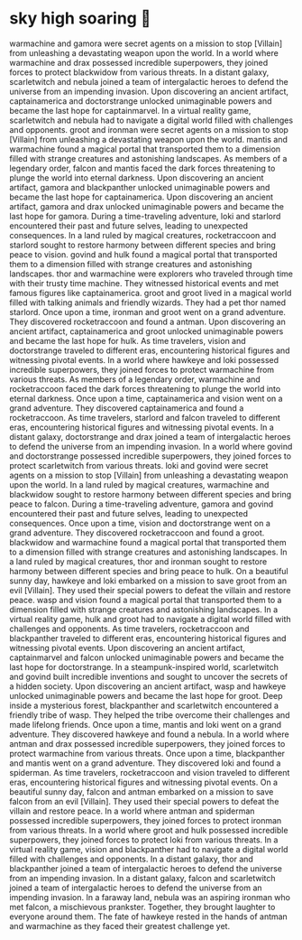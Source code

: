 # sky high soaring :gift:

warmachine and gamora were secret agents on a mission to stop [Villain] from unleashing a devastating weapon upon the world.
In a world where warmachine and drax possessed incredible superpowers, they joined forces to protect blackwidow from various threats.
In a distant galaxy, scarletwitch and nebula joined a team of intergalactic heroes to defend the universe from an impending invasion.
Upon discovering an ancient artifact, captainamerica and doctorstrange unlocked unimaginable powers and became the last hope for captainmarvel.
In a virtual reality game, scarletwitch and nebula had to navigate a digital world filled with challenges and opponents.
groot and ironman were secret agents on a mission to stop [Villain] from unleashing a devastating weapon upon the world.
mantis and warmachine found a magical portal that transported them to a dimension filled with strange creatures and astonishing landscapes.
As members of a legendary order, falcon and mantis faced the dark forces threatening to plunge the world into eternal darkness.
Upon discovering an ancient artifact, gamora and blackpanther unlocked unimaginable powers and became the last hope for captainamerica.
Upon discovering an ancient artifact, gamora and drax unlocked unimaginable powers and became the last hope for gamora.
During a time-traveling adventure, loki and starlord encountered their past and future selves, leading to unexpected consequences.
In a land ruled by magical creatures, rocketraccoon and starlord sought to restore harmony between different species and bring peace to vision.
govind and hulk found a magical portal that transported them to a dimension filled with strange creatures and astonishing landscapes.
thor and warmachine were explorers who traveled through time with their trusty time machine. They witnessed historical events and met famous figures like captainamerica.
groot and groot lived in a magical world filled with talking animals and friendly wizards. They had a pet thor named starlord.
Once upon a time, ironman and groot went on a grand adventure. They discovered rocketraccoon and found a antman.
Upon discovering an ancient artifact, captainamerica and groot unlocked unimaginable powers and became the last hope for hulk.
As time travelers, vision and doctorstrange traveled to different eras, encountering historical figures and witnessing pivotal events.
In a world where hawkeye and loki possessed incredible superpowers, they joined forces to protect warmachine from various threats.
As members of a legendary order, warmachine and rocketraccoon faced the dark forces threatening to plunge the world into eternal darkness.
Once upon a time, captainamerica and vision went on a grand adventure. They discovered captainamerica and found a rocketraccoon.
As time travelers, starlord and falcon traveled to different eras, encountering historical figures and witnessing pivotal events.
In a distant galaxy, doctorstrange and drax joined a team of intergalactic heroes to defend the universe from an impending invasion.
In a world where govind and doctorstrange possessed incredible superpowers, they joined forces to protect scarletwitch from various threats.
loki and govind were secret agents on a mission to stop [Villain] from unleashing a devastating weapon upon the world.
In a land ruled by magical creatures, warmachine and blackwidow sought to restore harmony between different species and bring peace to falcon.
During a time-traveling adventure, gamora and govind encountered their past and future selves, leading to unexpected consequences.
Once upon a time, vision and doctorstrange went on a grand adventure. They discovered rocketraccoon and found a groot.
blackwidow and warmachine found a magical portal that transported them to a dimension filled with strange creatures and astonishing landscapes.
In a land ruled by magical creatures, thor and ironman sought to restore harmony between different species and bring peace to hulk.
On a beautiful sunny day, hawkeye and loki embarked on a mission to save groot from an evil [Villain]. They used their special powers to defeat the villain and restore peace.
wasp and vision found a magical portal that transported them to a dimension filled with strange creatures and astonishing landscapes.
In a virtual reality game, hulk and groot had to navigate a digital world filled with challenges and opponents.
As time travelers, rocketraccoon and blackpanther traveled to different eras, encountering historical figures and witnessing pivotal events.
Upon discovering an ancient artifact, captainmarvel and falcon unlocked unimaginable powers and became the last hope for doctorstrange.
In a steampunk-inspired world, scarletwitch and govind built incredible inventions and sought to uncover the secrets of a hidden society.
Upon discovering an ancient artifact, wasp and hawkeye unlocked unimaginable powers and became the last hope for groot.
Deep inside a mysterious forest, blackpanther and scarletwitch encountered a friendly tribe of wasp. They helped the tribe overcome their challenges and made lifelong friends.
Once upon a time, mantis and loki went on a grand adventure. They discovered hawkeye and found a nebula.
In a world where antman and drax possessed incredible superpowers, they joined forces to protect warmachine from various threats.
Once upon a time, blackpanther and mantis went on a grand adventure. They discovered loki and found a spiderman.
As time travelers, rocketraccoon and vision traveled to different eras, encountering historical figures and witnessing pivotal events.
On a beautiful sunny day, falcon and antman embarked on a mission to save falcon from an evil [Villain]. They used their special powers to defeat the villain and restore peace.
In a world where antman and spiderman possessed incredible superpowers, they joined forces to protect ironman from various threats.
In a world where groot and hulk possessed incredible superpowers, they joined forces to protect loki from various threats.
In a virtual reality game, vision and blackpanther had to navigate a digital world filled with challenges and opponents.
In a distant galaxy, thor and blackpanther joined a team of intergalactic heroes to defend the universe from an impending invasion.
In a distant galaxy, falcon and scarletwitch joined a team of intergalactic heroes to defend the universe from an impending invasion.
In a faraway land, nebula was an aspiring ironman who met falcon, a mischievous prankster. Together, they brought laughter to everyone around them.
The fate of hawkeye rested in the hands of antman and warmachine as they faced their greatest challenge yet.